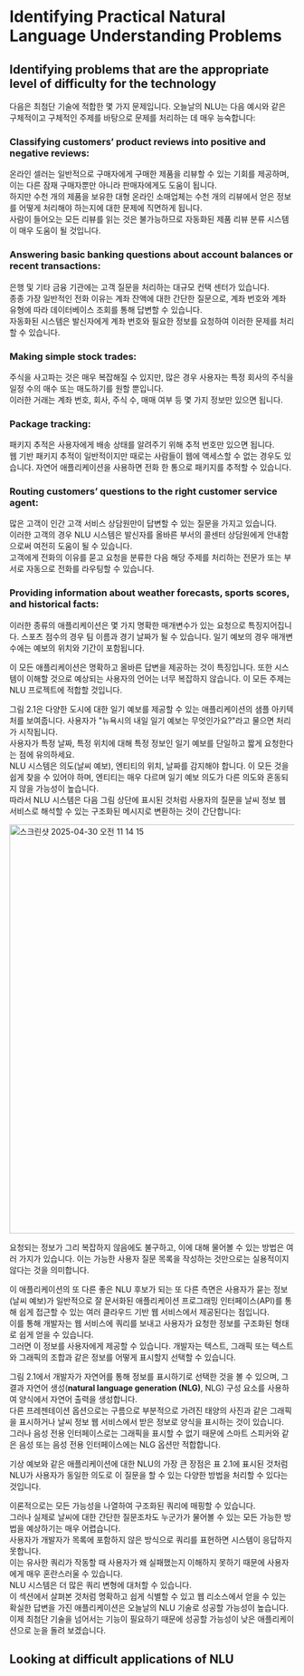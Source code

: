 # Identifying Practical Natural Language Understanding Problems

## Identifying problems that are the appropriate level of difficulty for the technology
다음은 최첨단 기술에 적합한 몇 가지 문제입니다. 
오늘날의 NLU는 다음 예시와 같은 구체적이고 구체적인 주제를 바탕으로 문제를 처리하는 데 매우 능숙합니다:

### Classifying customers’ product reviews into positive and negative reviews:
온라인 셀러는 일반적으로 구매자에게 구매한 제품을 리뷰할 수 있는 기회를 제공하며, 이는 다른 잠재 구매자뿐만 아니라 판매자에게도 도움이 됩니다.  
하지만 수천 개의 제품을 보유한 대형 온라인 소매업체는 수천 개의 리뷰에서 얻은 정보를 어떻게 처리해야 하는지에 대한 문제에 직면하게 됩니다.  
사람이 들어오는 모든 리뷰를 읽는 것은 불가능하므로 자동화된 제품 리뷰 분류 시스템이 매우 도움이 될 것입니다.

### Answering basic banking questions about account balances or recent transactions:
은행 및 기타 금융 기관에는 고객 질문을 처리하는 대규모 컨택 센터가 있습니다.  
종종 가장 일반적인 전화 이유는 계좌 잔액에 대한 간단한 질문으로, 계좌 번호와 계좌 유형에 따라 데이터베이스 조회를 통해 답변할 수 있습니다.  
자동화된 시스템은 발신자에게 계좌 번호와 필요한 정보를 요청하여 이러한 문제를 처리할 수 있습니다.

### Making simple stock trades:
주식을 사고파는 것은 매우 복잡해질 수 있지만, 많은 경우 사용자는 특정 회사의 주식을 일정 수의 매수 또는 매도하기를 원할 뿐입니다.  
이러한 거래는 계좌 번호, 회사, 주식 수, 매매 여부 등 몇 가지 정보만 있으면 됩니다.

### Package tracking:
패키지 추적은 사용자에게 배송 상태를 알려주기 위해 추적 번호만 있으면 됩니다.  
웹 기반 패키지 추적이 일반적이지만 때로는 사람들이 웹에 액세스할 수 없는 경우도 있습니다. 자연어 애플리케이션을 사용하면 전화 한 통으로 패키지를 추적할 수 있습니다.

### Routing customers’ questions to the right customer service agent:
많은 고객이 인간 고객 서비스 상담원만이 답변할 수 있는 질문을 가지고 있습니다.  
이러한 고객의 경우 NLU 시스템은 발신자를 올바른 부서의 콜센터 상담원에게 안내함으로써 여전히 도움이 될 수 있습니다.  
고객에게 전화의 이유를 묻고 요청을 분류한 다음 해당 주제를 처리하는 전문가 또는 부서로 자동으로 전화를 라우팅할 수 있습니다.

### Providing information about weather forecasts, sports scores, and historical facts:
이러한 종류의 애플리케이션은 몇 가지 명확한 매개변수가 있는 요청으로 특징지어집니다. 스포츠 점수의 경우 팀 이름과 경기 날짜가 될 수 있습니다. 일기 예보의 경우 매개변수에는 예보의 위치와 기간이 포함됩니다.

이 모든 애플리케이션은 명확하고 올바른 답변을 제공하는 것이 특징입니다. 또한 시스템이 이해할 것으로 예상되는 사용자의 언어는 너무 복잡하지 않습니다. 이 모든 주제는 NLU 프로젝트에 적합할 것입니다. 

그림 2.1은 다양한 도시에 대한 일기 예보를 제공할 수 있는 애플리케이션의 샘플 아키텍처를 보여줍니다. 사용자가 "뉴욕시의 내일 일기 예보는 무엇인가요?"라고 물으면 처리가 시작됩니다.  
사용자가 특정 날짜, 특정 위치에 대해 특정 정보인 일기 예보를 단일하고 짧게 요청한다는 점에 유의하세요.  
NLU 시스템은 의도(날씨 예보), 엔티티의 위치, 날짜를 감지해야 합니다. 이 모든 것을 쉽게 찾을 수 있어야 하며, 엔티티는 매우 다르며 일기 예보 의도가 다른 의도와 혼동되지 않을 가능성이 높습니다.  
따라서 NLU 시스템은 다음 그림 상단에 표시된 것처럼 사용자의 질문을 날씨 정보 웹 서비스로 해석할 수 있는 구조화된 메시지로 변환하는 것이 간단합니다:

<img width="722" alt="스크린샷 2025-04-30 오전 11 14 15" src="https://github.com/user-attachments/assets/307dd30c-a6d5-4131-97a6-c04ef58c42b7" />

요청되는 정보가 그리 복잡하지 않음에도 불구하고, 이에 대해 물어볼 수 있는 방법은 여러 가지가 있습니다. 이는 가능한 사용자 질문 목록을 작성하는 것만으로는 실용적이지 않다는 것을 의미합니다.

이 애플리케이션의 또 다른 좋은 NLU 후보가 되는 또 다른 측면은 사용자가 묻는 정보(날씨 예보)가 일반적으로 잘 문서화된 애플리케이션 프로그래밍 인터페이스(API)를 통해 쉽게 접근할 수 있는 여러 클라우드 기반 웹 서비스에서 제공된다는 점입니다.  
이를 통해 개발자는 웹 서비스에 쿼리를 보내고 사용자가 요청한 정보를 구조화된 형태로 쉽게 얻을 수 있습니다.  
그러면 이 정보를 사용자에게 제공할 수 있습니다. 개발자는 텍스트, 그래픽 또는 텍스트와 그래픽의 조합과 같은 정보를 어떻게 표시할지 선택할 수 있습니다.

그림 2.1에서 개발자가 자연어를 통해 정보를 표시하기로 선택한 것을 볼 수 있으며, 그 결과 자연어 생성(**natural language generation (NLG)**, NLG) 구성 요소를 사용하여 양식에서 자연어 출력을 생성합니다.  
다른 프레젠테이션 옵션으로는 구름으로 부분적으로 가려진 태양의 사진과 같은 그래픽을 표시하거나 날씨 정보 웹 서비스에서 받은 정보로 양식을 표시하는 것이 있습니다.  
그러나 음성 전용 인터페이스로는 그래픽을 표시할 수 없기 때문에 스마트 스피커와 같은 음성 또는 음성 전용 인터페이스에는 NLG 옵션만 적합합니다.

기상 예보와 같은 애플리케이션에 대한 NLU의 가장 큰 장점은 표 2.1에 표시된 것처럼 NLU가 사용자가 동일한 의도로 이 질문을 할 수 있는 다양한 방법을 처리할 수 있다는 것입니다. 

이론적으로는 모든 가능성을 나열하여 구조화된 쿼리에 매핑할 수 있습니다.  
그러나 실제로 날씨에 대한 간단한 질문조차도 누군가가 물어볼 수 있는 모든 가능한 방법을 예상하기는 매우 어렵습니다.  
사용자가 개발자가 목록에 포함하지 않은 방식으로 쿼리를 표현하면 시스템이 응답하지 못합니다.  
이는 유사한 쿼리가 작동할 때 사용자가 왜 실패했는지 이해하지 못하기 때문에 사용자에게 매우 혼란스러울 수 있습니다.  
NLU 시스템은 더 많은 쿼리 변형에 대처할 수 있습니다.  
이 섹션에서 살펴본 것처럼 명확하고 쉽게 식별할 수 있고 웹 리소스에서 얻을 수 있는 확실한 답변을 가진 애플리케이션은 오늘날의 NLU 기술로 성공할 가능성이 높습니다.  
이제 최첨단 기술을 넘어서는 기능이 필요하기 때문에 성공할 가능성이 낮은 애플리케이션으로 눈을 돌려 보겠습니다.

## Looking at difficult applications of NLU
